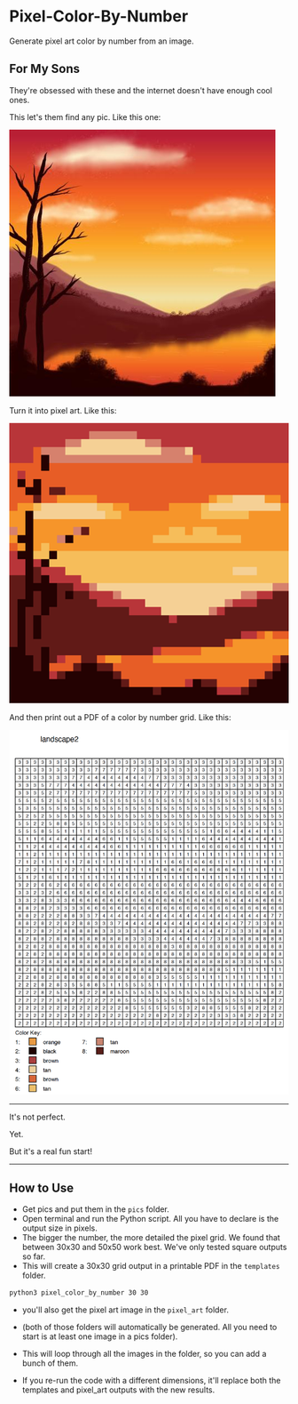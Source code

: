 # Pixel-Color-By-Number
Generate pixel art color by number from an image.

## For My Sons

They're obsessed with these and the internet doesn't have enough cool ones.

This let's them find any pic. Like this one:

![pic of landscape](pics/landscape2.jpg)

Turn it into pixel art. Like this:

![landscape pixel art](pixel_art/landscape2_pixel_art.png)

And then print out a PDF of a color by number grid. Like this:

![landscape pixel grid](pixel_art/landscape_grid.png)

___

It's not perfect.

Yet.

But it's a real fun start!

___

## How to Use

* Get pics and put them in the `pics` folder.
* Open terminal and run the Python script. All you have to declare is the output size in pixels. 
* The bigger the number, the more detailed the pixel grid. We found that between 30x30 and 50x50 work best. We've only tested square outputs so far.
* This will create a 30x30 grid output in a printable PDF in the `templates` folder.

```bash
python3 pixel_color_by_number 30 30
```

* you'll also get the pixel art image in the `pixel_art` folder.
* (both of those folders will automatically be generated. All you need to start is at least one image in a pics folder).
* This will loop through all the images in the folder, so you can add a bunch of them.

* If you re-run the code with a different dimensions, it'll replace both the templates and pixel_art outputs with the new results.